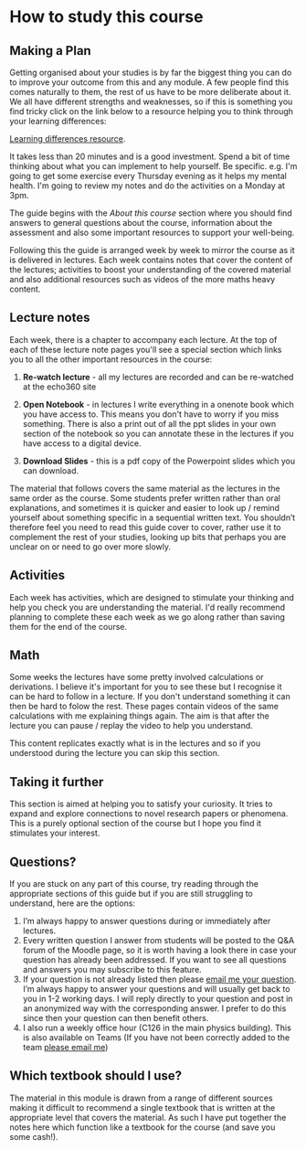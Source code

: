 # How to study this course

## Making a Plan

Getting organised about your studies is by far the biggest thing you can do to improve your outcome from this and any module. A few people find this comes naturally to them, the rest of us have to be more deliberate about it. We all have different strengths and weaknesses, so if this is something you find tricky click on the link below to a resource helping you to think through your learning differences:

<a href="https://xerte.nottingham.ac.uk/play_23883#page1">Learning differences resource</a>. 

It takes less than 20 minutes and is a good investment. Spend a bit of time thinking about what you can implement to help yourself. Be specific. e.g. I'm going to get some exercise every Thursday evening as it helps my mental health. I'm going to review my notes and do the activities on a Monday at 3pm.

The guide begins with the *About this course* section where you should find answers to general questions about the course, information about the assessment and also some important resources to support your well-being.

Following this the guide is arranged week by week to mirror the course as it is delivered in lectures. Each week contains notes that cover the content of the lectures; activities to boost your understanding of the covered material and also additional resources such as videos of the more maths heavy content.

## Lecture notes

Each week, there is a chapter to accompany each lecture. At the top of each of these lecture note pages you'll see a special section which links you to all the other important resources in the course:

1. **Re-watch lecture** - all my lectures are recorded and can be re-watched at the echo360 site

2. **Open Notebook** - in lectures I write everything in a onenote book which you have access to. This means you don't have to worry if you miss something. There is also a print out of all the ppt slides in your own section of the notebook so you can annotate these in the lectures if you have access to a digital device.

3. **Download Slides** - this is a pdf copy of the Powerpoint slides which you can download.

The material that follows covers the same material as the lectures in the same order as the course. Some students prefer written rather than oral explanations, and sometimes it is quicker and easier to look up / remind yourself about something specific in a sequential written text. You shouldn’t therefore feel you need to read this guide cover to cover, rather use it to complement the rest of your studies, looking up bits that perhaps you are unclear on or need to go over more slowly.

## Activities

Each week has activities, which are designed to stimulate your thinking and help you check you are understanding the material. I'd really recommend planning to complete these each week as we go along rather than saving them for the end of the course.

## Math

Some weeks the lectures have some pretty involved calculations or derivations. I believe it's important for you to see these but I recognise it can be hard to follow in a lecture. If you don't understand something it can then be hard to folow the rest. These pages contain videos of the same calculations with me explaining things again. The aim is that after the lecture you can pause / replay the video to help you understand.

This content replicates exactly what is in the lectures and so if you understood during the lecture you can skip this section.

## Taking it further

This section is aimed at helping you to satisfy your curiosity. It tries to expand and explore connections to novel research papers or phenomena. This is a purely optional section of the course but I hope you find it stimulates your interest.

## Questions?

If you are stuck on any part of this course, try reading through the appropriate sections of this guide but if you are still struggling to understand, here are the options:

1.	I’m always happy to answer questions during or immediately after lectures.
2.	Every written question I answer from students will be posted to the Q&A forum of the Moodle page, so it is worth having a look there in case your question has already been addressed. If you want to see all questions and answers you may subscribe to this feature.
3.	If your question is not already listed then please <a href="mailto:mike.i.smith@nottingham.ac.uk">email me your question</a>. I’m always happy to answer your questions and will usually get back to you in 1-2 working days. I will reply directly to your question and post in an anonymized way with the corresponding answer. I prefer to do this since then your question can then benefit others.
4. I also run a weekly office hour (C126 in the main physics building). This is also available on Teams (If you have not been correctly added to the team <a href="mailto:mike.i.smith@nottingham.ac.uk">please email me</a>)


## Which textbook should I use?

The material in this module is drawn from a range of different sources making it difficult to recommend a single textbook that is written at the appropriate level that covers the material. As such I have put together the notes here which function like a textbook for the course (and save you some cash!). 

